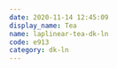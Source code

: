 ```yaml
---
date: 2020-11-14 12:45:09
display_name: Tea
name: laplinear-tea-dk-ln
code: e913
category: dk-ln
---
```

